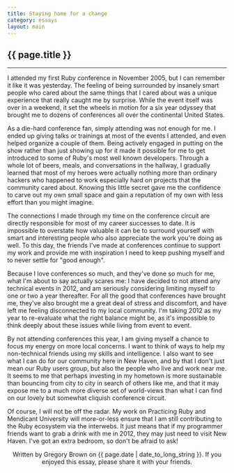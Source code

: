 ```yaml
---
title: Staying home for a change 
category: essays
layout: main
---
```


## {{ page.title }}

<hr>

I attended my first Ruby conference in November 2005, but I can remember it like it was yesterday. The feeling of being surrounded by insanely smart people who cared about the same things that I cared about was a unique experience that really caught me by surprise. While the event itself was over in a weekend, it set the wheels in motion for a six year odyssey that brought me to dozens of conferences all over the continental United States.

As a die-hard conference fan, simply attending was not enough for me. I ended up giving talks or trainings at most of the events I attended, and even helped organize a couple of them. Being actively engaged in putting on the show rather than just showing up for it made it possible for me to get introduced to some of Ruby's most well known developers. Through a whole lot of beers, meals, and conversations in the hallway, I gradually learned that most of my heroes were actually nothing more than ordinary hackers who happened to work especially hard on projects that the community cared about. Knowing this little secret gave me the confidence to carve out my own small space and gain a reputation of my own with less effort than you might imagine.

The connections I made through my time on the conference circuit are directly responsible for most of my career successes to date. It is impossible to overstate how valuable it can be to surround yourself with smart and interesting people who also appreciate the work you're doing as well. To this day, the friends I've made at conferences continue to support my work and provide me with inspiration I need to keep pushing myself and to never settle for "good enough".

Because I love conferences so much, and they've done so much for me, what I'm about to say actually scares me: I have decided to not attend any technical events in 2012, and am seriously considering limiting myself to one or two a year thereafter. For all the good that conferences have brought me, they've also brought me a great deal of stress and discomfort, and have left me feeling disconnected to my local community. I'm taking 2012 as my year to re-evaluate what the right balance might be, as it's impossible to think deeply about these issues while living from event to event.

By not attending conferences this year, I am giving myself a chance to focus my energy on more local concerns. I want to think of ways to help my non-technical friends using my skills and intelligence. I also want to see what I can do for our community here in New Haven, and by that I don't just mean our Ruby users group, but also the people who live and work near me. It seems to me that perhaps investing in my hometown is more sustainable than bouncing from city to city in search of others like me, and that it may expose me to a much more diverse set of world-views than what I can find on our lovely but somewhat cliquish conference circuit.

Of course, I will not be off the radar. My work on Practicing Ruby and Mendicant University will more-or-less ensure that I am still contributing to the Ruby ecosystem via the interwebs. It just means that if my programmer friends want to grab a drink with me in 2012, they may just need to visit New Haven. I've got an extra bedroom, so don't be afraid to ask!

<p style="text-align: center; font-size: 1.0em">Written by Gregory Brown on {{ page.date | date_to_long_string }}. If you enjoyed this essay, please share it with your friends.</p>
